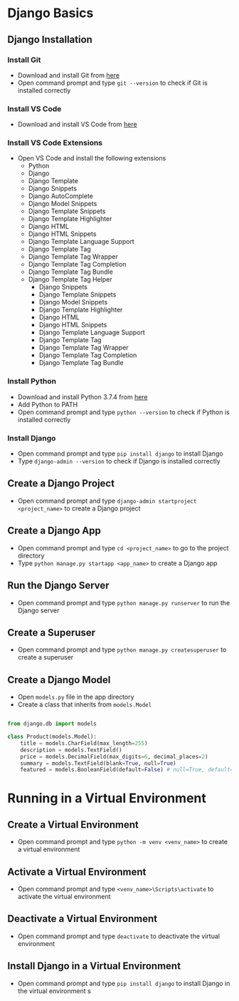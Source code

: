 # Django Basics

## Django Installation

### Install Git

- Download and install Git from [here](https://git-scm.com/downloads)
- Open command prompt and type `git --version` to check if Git is installed correctly

### Install VS Code

- Download and install VS Code from [here](https://code.visualstudio.com/download)

### Install VS Code Extensions

- Open VS Code and install the following extensions
  - Python
  - Django
  - Django Template
  - Django Snippets
  - Django AutoComplete
  - Django Model Snippets
  - Django Template Snippets
  - Django Template Highlighter
  - Django HTML
  - Django HTML Snippets
  - Django Template Language Support
  - Django Template Tag
  - Django Template Tag Wrapper
  - Django Template Tag Completion
  - Django Template Tag Bundle
  - Django Template Tag Helper
    - Django Snippets
    - Django Template Snippets
    - Django Model Snippets
    - Django Template Highlighter
    - Django HTML
    - Django HTML Snippets
    - Django Template Language Support
    - Django Template Tag
    - Django Template Tag Wrapper
    - Django Template Tag Completion
    - Django Template Tag Bundle


### Install Python

- Download and install Python 3.7.4 from [here](https://www.python.org/downloads/release/python-374/)
- Add Python to PATH
- Open command prompt and type `python --version` to check if Python is installed correctly

### Install Django

- Open command prompt and type `pip install django` to install Django
- Type `django-admin --version` to check if Django is installed correctly

## Create a Django Project

- Open command prompt and type `django-admin startproject <project_name>` to create a Django project


## Create a Django App

- Open command prompt and type `cd <project_name>` to go to the project directory
- Type `python manage.py startapp <app_name>` to create a Django app

## Run the Django Server

- Open command prompt and type `python manage.py runserver` to run the Django server

## Create a Superuser

- Open command prompt and type `python manage.py createsuperuser` to create a superuser

## Create a Django Model

- Open `models.py` file in the app directory
- Create a class that inherits from `models.Model`

```python

from django.db import models

class Product(models.Model):
    title = models.CharField(max_length=255)
    description = models.TextField()
    price = models.DecimalField(max_digits=6, decimal_places=2)
    summary = models.TextField(blank=True, null=True)
    featured = models.BooleanField(default=False) # null=True, default=True
```

# Running in a Virtual Environment

## Create a Virtual Environment

- Open command prompt and type `python -m venv <venv_name>` to create a virtual environment

## Activate a Virtual Environment

- Open command prompt and type `<venv_name>\Scripts\activate` to activate the virtual environment

## Deactivate a Virtual Environment

- Open command prompt and type `deactivate` to deactivate the virtual environment

## Install Django in a Virtual Environment

- Open command prompt and type `pip install django` to install Django in the virtual environment
s
